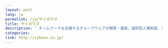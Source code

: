 ```yaml
---
layout: post
lang: ja
permalink: /ja/サイボウズ
title: サイボウズ
description: ' チームワークを支援するグループウェアの開発・運営。選択型人事制度、ウルトラワークなど多様なワークスタイルを実現。 '
categories: 
link: http://cybozu.co.jp/
---
```

